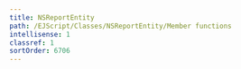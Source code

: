 ```yaml
---
title: NSReportEntity
path: /EJScript/Classes/NSReportEntity/Member functions
intellisense: 1
classref: 1
sortOrder: 6706
---
```





